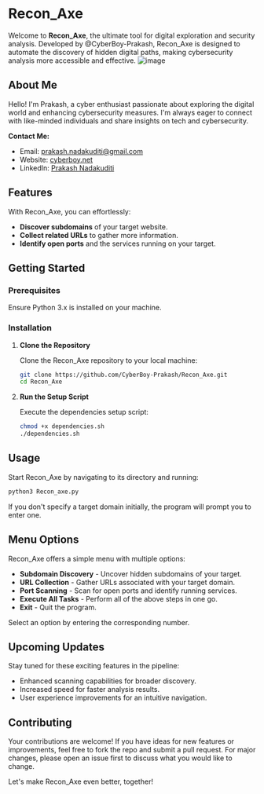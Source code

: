 # Recon_Axe

Welcome to **Recon_Axe**, the ultimate tool for digital exploration and security analysis. Developed by @CyberBoy-Prakash, Recon_Axe is designed to automate the discovery of hidden digital paths, making cybersecurity analysis more accessible and effective.
![image](https://github.com/CyberBoy-Prakash/Recon-Axe/assets/165967067/128b5c67-7e4a-4816-b6d5-1845013d791c)


## About Me

Hello! I'm Prakash, a cyber enthusiast passionate about exploring the digital world and enhancing cybersecurity measures. I'm always eager to connect with like-minded individuals and share insights on tech and cybersecurity. 

**Contact Me:**
- Email: prakash.nadakuditi@gmail.com
- Website: [cyberboy.net](https://cyberboy.net)
- LinkedIn: [Prakash Nadakuditi](https://linkedin.com/in/prakashnadakuditi/)

## Features

With Recon_Axe, you can effortlessly:
- **Discover subdomains** of your target website.
- **Collect related URLs** to gather more information.
- **Identify open ports** and the services running on your target.


## Getting Started

### Prerequisites
Ensure Python 3.x is installed on your machine.

### Installation

1. **Clone the Repository**

    Clone the Recon_Axe repository to your local machine:

    ```bash
    git clone https://github.com/CyberBoy-Prakash/Recon_Axe.git
    cd Recon_Axe
    ```

2. **Run the Setup Script**

    Execute the dependencies setup script:

    ```bash
    chmod +x dependencies.sh
    ./dependencies.sh
    ```

## Usage

Start Recon_Axe by navigating to its directory and running:

```bash
python3 Recon_axe.py 
```
If you don't specify a target domain initially, the program will prompt you to enter one.

## Menu Options

Recon_Axe offers a simple menu with multiple options:

- **Subdomain Discovery** - Uncover hidden subdomains of your target.
- **URL Collection** - Gather URLs associated with your target domain.
- **Port Scanning** - Scan for open ports and identify running services.
- **Execute All Tasks** - Perform all of the above steps in one go.
- **Exit** - Quit the program.

Select an option by entering the corresponding number.

## Upcoming Updates

Stay tuned for these exciting features in the pipeline:

- Enhanced scanning capabilities for broader discovery.
- Increased speed for faster analysis results.
- User experience improvements for an intuitive navigation.

## Contributing

Your contributions are welcome! If you have ideas for new features or improvements, feel free to fork the repo and submit a pull request. For major changes, please open an issue first to discuss what you would like to change.

Let's make Recon_Axe even better, together!

